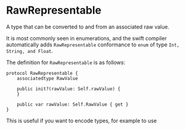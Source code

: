 # RawRepresentable

A type that can be converted to and from an associated raw value. 

It is most commonly seen in enumerations, and the swift compiler automatically adds `RawRepresentable` conformance to `enum` of type `Int, String, and Float`. 

The definition for `RawRepresentable` is as follows:

	protocol RawRepresentable {
		associatedtype RawValue
		
		public init?(rawValue: Self.rawValue) {
		}
		
		public var rawValue: Self.RawValue { get }
	}
	

This is useful if you want to encode types, for example to use 